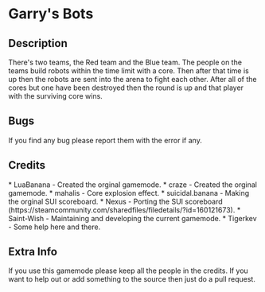Garry's Bots
==========

<h2>Description</h2>
There's two teams, the Red team and the Blue team. The people on the teams build robots within the time limit with a core. Then after that time is up then the robots are sent into the arena to fight each other. After all of the cores but one have been destroyed then the round is up and that player with the surviving core wins.

<h2>Bugs</h2>
If you find any bug please report them with the error if any.

<h2>Credits</h2>
* LuaBanana - Created the orginal gamemode.
* craze - Created the orginal gamemode.
* mahalis - Core explosion effect.
* suicidal.banana - Making the orginal SUI scoreboard.
* Nexus - Porting the SUI scoreboard (https://steamcommunity.com/sharedfiles/filedetails/?id=160121673).
* Saint-Wish - Maintaining and developing the current gamemode.
* Tigerkev - Some help here and there.

<h2>Extra Info</h2>
If you use this gamemode please keep all the people in the credits. If you want to help out or add something to the source then just do a pull request.
